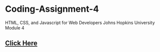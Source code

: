 # Coding-Assignment-4
HTML, CSS, and Javascript for Web Developers Johns Hopkins University Module 4 
## [Click Here](https://c0smlc.github.io/Coding-Assignment-4/)
